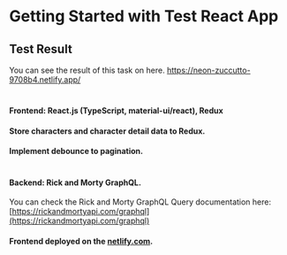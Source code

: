 # Getting Started with Test React App

## Test Result

You can see the result of this task on here.
https://neon-zuccutto-9708b4.netlify.app/

#

#### Frontend: React.js (TypeScript, material-ui/react), Redux

#### Store characters and character detail data to Redux.

#### Implement debounce to pagination.

#

#### Backend: Rick and Morty GraphQL.

You can check the Rick and Morty GraphQL Query documentation here:
[https://rickandmortyapi.com/graphql](https://rickandmortyapi.com/graphql)

#### Frontend deployed on the [netlify.com](netlify.com).

#
